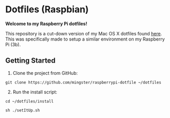 # Dotfiles (Raspbian)

**Welcome to my Raspberry Pi dotfiles!**

This repository is a cut-down version of my Mac OS X dotfiles found [here](https://github.com/mingster/dotfile). This was specifically made to setup a similar environment on my Raspberry Pi (3b).

## Getting Started

1. Clone the project from GitHub:

  ```
  git clone https://github.com/mingster/raspberrypi-dotfile ~/dotfiles
  ```

2. Run the install script:

  ```
  cd ~/dotfiles/install

  sh ./setItUp.sh
  ```
